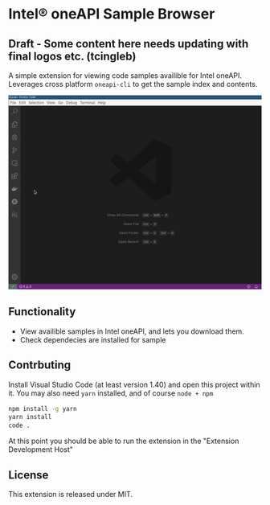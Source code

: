 # Intel® oneAPI Sample Browser

## Draft - Some content here needs updating with final logos etc. (tcingleb)

A simple extension for viewing code samples availible for Intel oneAPI.
Leverages cross platform `oneapi-cli` to get the sample index and contents.

![Gif of the extenison in action](demo-ext.gif)

## Functionality

* View availible samples in Intel oneAPI, and lets you download them.
* Check dependecies are installed for sample

## Contrbuting 
Install Visual Studio Code (at least version 1.40) and open this project within it.
You may also need `yarn` installed, and of course `node + npm`

```bash
npm install -g yarn
yarn install
code .
```

At this point you should be able to run the extension in the "Extension Development Host"

## License
This extension is released under MIT.
